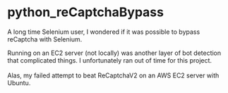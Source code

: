 # python_reCaptchaBypass


A long time Selenium user, I wondered if it was possible to bypass reCaptcha with Selenium.  

Running on an EC2 server (not locally) was another layer of bot detection that complicated things. I unfortunately ran out of time for this project. 
<br />
<br />
Alas, my failed attempt to beat ReCaptchaV2 on an AWS EC2 server with Ubuntu. 


